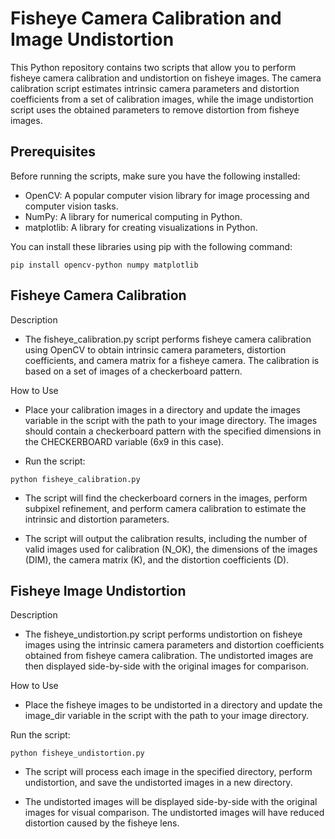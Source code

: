 # Fisheye Camera Calibration and Image Undistortion

This Python repository contains two scripts that allow you to perform fisheye camera calibration and undistortion on fisheye images. The camera calibration script estimates intrinsic camera parameters and distortion coefficients from a set of calibration images, while the image undistortion script uses the obtained parameters to remove distortion from fisheye images.

## Prerequisites

Before running the scripts, make sure you have the following installed:

- OpenCV: A popular computer vision library for image processing and computer vision tasks.
- NumPy: A library for numerical computing in Python.
- matplotlib: A library for creating visualizations in Python.

You can install these libraries using pip with the following command:

`pip install opencv-python numpy matplotlib`

## Fisheye Camera Calibration

Description

- The fisheye_calibration.py script performs fisheye camera calibration using OpenCV to obtain intrinsic camera parameters, distortion coefficients, and camera matrix for a fisheye camera. The calibration is based on a set of images of a checkerboard pattern.

How to Use

- Place your calibration images in a directory and update the images variable in the script with the path to your image directory. The images should contain a checkerboard pattern with the specified dimensions in the CHECKERBOARD variable (6x9 in this case).

- Run the script:

`python fisheye_calibration.py`

- The script will find the checkerboard corners in the images, perform subpixel refinement, and perform camera calibration to estimate the intrinsic and distortion parameters.

- The script will output the calibration results, including the number of valid images used for calibration (N_OK), the dimensions of the images (DIM), the camera matrix (K), and the distortion coefficients (D).

## Fisheye Image Undistortion

Description

- The fisheye_undistortion.py script performs undistortion on fisheye images using the intrinsic camera parameters and distortion coefficients obtained from fisheye camera calibration. The undistorted images are then displayed side-by-side with the original images for comparison.

How to Use
- Place the fisheye images to be undistorted in a directory and update the image_dir variable in the script with the path to your image directory.

Run the script:

`python fisheye_undistortion.py`

- The script will process each image in the specified directory, perform undistortion, and save the undistorted images in a new directory.

- The undistorted images will be displayed side-by-side with the original images for visual comparison. The undistorted images will have reduced distortion caused by the fisheye lens.
